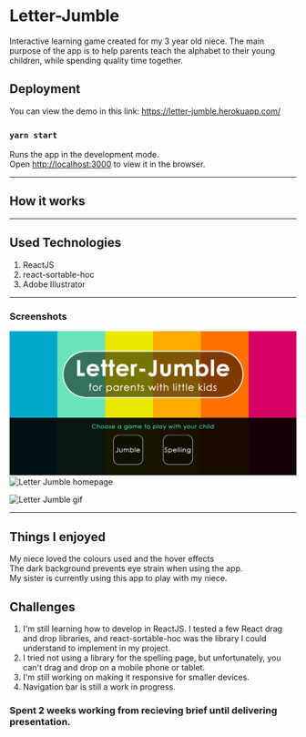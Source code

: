 # Letter-Jumble
Interactive learning game created for my 3 year old niece.
The main purpose of the app is to help parents teach the alphabet to their 
young children, while spending quality time together.

## Deployment
You can view the demo in this link:
https://letter-jumble.herokuapp.com/

### `yarn start`

Runs the app in the development mode.<br />
Open [http://localhost:3000](http://localhost:3000) to view it in the browser.

---

## How it works


---

## Used Technologies

1) ReactJS
2) react-sortable-hoc
3) Adobe Illustrator

---

### Screenshots

![Letter Jumble homepage](./public/screenshots/Homepage.png)
![Letter Jumble homepage](https://lillianluzinsky.github.io/website/images/Jumble/JumbleGame.png)

![Letter Jumble gif](https://lillianluzinsky.github.io/website/images/Jumble/Jumble.gif)

---

## Things I enjoyed

My niece loved the colours used and the hover effects<br>
The dark background prevents eye strain when using the app.<br>
My sister is currently using this app to play with my niece.<br>


## Challenges

1) I'm still learning how to develop in ReactJS. I tested a few React drag and drop
libraries, and react-sortable-hoc was the library I could understand to implement
in my project.
2) I tried not using a library for the spelling page, but unfortunately, 
you can't drag and drop on a mobile phone or tablet.
3) I'm still working on making it responsive for smaller devices.
4) Navigation bar is still a work in progress.

### Spent 2 weeks working from recieving brief until delivering presentation.